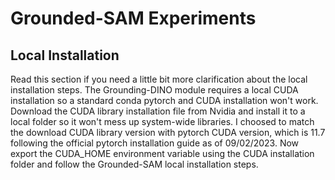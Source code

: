 # Grounded-SAM Experiments

## Local Installation
Read this section if you need a little bit more clarification about the local installation steps. The Grounding-DINO module requires a local CUDA installation so a standard conda pytorch and CUDA installation won't work. Download the CUDA library installation file from Nvidia and install it to a local folder so it won't mess up system-wide libraries. I choosed to match the download CUDA library version with pytorch CUDA version, which is 11.7 following the official pytorch installation guide as of 09/02/2023. Now export the CUDA_HOME environment variable using the CUDA installation folder and follow the Grounded-SAM local installation steps.
